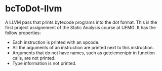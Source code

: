 # bcToDot-llvm
A LLVM pass that prints bytecode programs into the dot format. This is the first project assignement of the Static Analysis course at UFMG.
It has the follow properties:
- Each instruction is printed with an opcode.
- All the arguments of an instruction are printed next to this instruction.
- Arguments that do not have names, such as getelementptr in function calls, are not printed.
- Type information is not printed.
